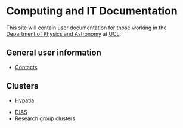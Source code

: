# Computing and IT Documentation

This site will contain user documentation for those working in the [Department of Physics and Astronomy](https://www.ucl.ac.uk/physics-astronomy/) at [UCL](https://www.ucl.ac.uk/).

## General user information

- [Contacts](contacts.md)

## Clusters

+ [Hypatia](clusters/hypatia.md)
- [DIAS](dias.md)
- Research group clusters
